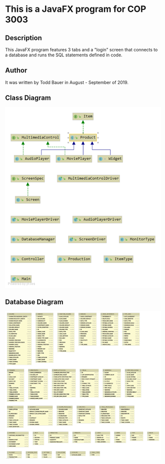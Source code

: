 # This is a JavaFX program for COP 3003

## Description
This JavaFX program features 3 tabs and a "login" screen that connects to a database and runs the SQL statements defined in code.

## Author
It was written by Todd Bauer in August - September of 2019.

## Class Diagram
![The class diagram](res/classes.png)

## Database Diagram
![The class diagram](res/database.png)